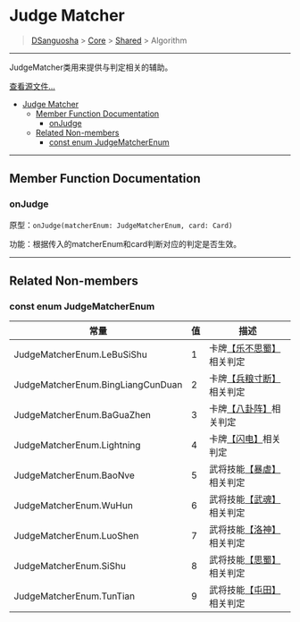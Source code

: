 # Judge Matcher

> [DSanguosha](../index.md) > [Core](./core_index.md) > [Shared](./shared_index.md) > Algorithm

___

JudgeMatcher类用来提供与判定相关的辅助。

[查看源文件...](../../../src/core/shares/libs/judge_matchers.ts)

- [Judge Matcher](#judge-matcher)
  - [Member Function Documentation](#member-function-documentation)
    - [onJudge](#onjudge)
  - [Related Non-members](#related-non-members)
    - [const enum JudgeMatcherEnum](#const-enum-judgematcherenum)

___

## Member Function Documentation

### onJudge

原型：`onJudge(matcherEnum: JudgeMatcherEnum, card: Card)`

功能：根据传入的matcherEnum和card判断对应的判定是否生效。

___

## Related Non-members

### const enum JudgeMatcherEnum

| 常量                              | 值  | 描述                                                        |
| --------------------------------- | --- | ----------------------------------------------------------- |
| JudgeMatcherEnum.LeBuSiShu        | 1   | 卡牌[【乐不思蜀】](#judge_matcher)相关判定                  |
| JudgeMatcherEnum.BingLiangCunDuan | 2   | 卡牌[【兵粮寸断】](#judge_matcher)相关判定                  |
| JudgeMatcherEnum.BaGuaZhen        | 3   | 卡牌[【八卦阵】](#judge_matcher)相关判定                    |
| JudgeMatcherEnum.Lightning        | 4   | 卡牌[【闪电】](#judge_matcher)相关判定                      |
| JudgeMatcherEnum.BaoNve           | 5   | 武将技能[【暴虐】](../characters/forest.md#暴虐)相关判定 |
| JudgeMatcherEnum.WuHun            | 6   | 武将技能[【武魂】](../characters/forest.md#武魂)相关判定 |
| JudgeMatcherEnum.LuoShen          | 7   | 武将技能[【洛神】](../characters/forest.md#洛神)相关判定 |
| JudgeMatcherEnum.SiShu            | 8   | 武将技能[【思蜀】](../characters/forest.md#思蜀)相关判定 |
| JudgeMatcherEnum.TunTian          | 9   | 武将技能[【屯田】](../characters/forest.md#屯田)相关判定 |

